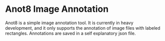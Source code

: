 Anot8 Image Annotation
======================
Anot8 is a simple image annotation tool. It is currently in heavy development, and it only supports the annotation of image files with labeled rectangles. Annotations are saved in a self explanatory json file.

